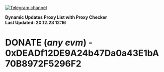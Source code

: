[![Telegram channel](https://img.shields.io/endpoint?url=https://runkit.io/damiankrawczyk/telegram-badge/branches/master?url=https://t.me/n4z4v0d)](https://t.me/n4z4v0d) 

**Dynamic Updates Proxy List with Proxy Checker**  
**Last Updated: 20.12.23 12:16**

# DONATE (_any evm_) - 0xDEADf12DE9A24b47Da0a43E1bA70B8972F5296F2
